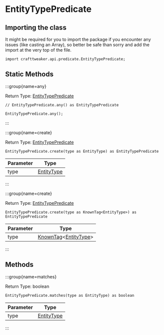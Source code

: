 # EntityTypePredicate

## Importing the class

It might be required for you to import the package if you encounter any issues (like casting an Array), so better be safe than sorry and add the import at the very top of the file.
```zenscript
import crafttweaker.api.predicate.EntityTypePredicate;
```


## Static Methods

:::group{name=any}

Return Type: [EntityTypePredicate](/vanilla/api/predicate/EntityTypePredicate)

```zenscript
// EntityTypePredicate.any() as EntityTypePredicate

EntityTypePredicate.any();
```

:::

:::group{name=create}

Return Type: [EntityTypePredicate](/vanilla/api/predicate/EntityTypePredicate)

```zenscript
EntityTypePredicate.create(type as EntityType) as EntityTypePredicate
```

| Parameter |                     Type                     |
|-----------|----------------------------------------------|
| type      | [EntityType](/vanilla/api/entity/EntityType) |


:::

:::group{name=create}

Return Type: [EntityTypePredicate](/vanilla/api/predicate/EntityTypePredicate)

```zenscript
EntityTypePredicate.create(type as KnownTag<EntityType>) as EntityTypePredicate
```

| Parameter |                                              Type                                              |
|-----------|------------------------------------------------------------------------------------------------|
| type      | [KnownTag](/vanilla/api/tag/type/KnownTag)&lt;[EntityType](/vanilla/api/entity/EntityType)&gt; |


:::

## Methods

:::group{name=matches}

Return Type: boolean

```zenscript
EntityTypePredicate.matches(type as EntityType) as boolean
```

| Parameter |                     Type                     |
|-----------|----------------------------------------------|
| type      | [EntityType](/vanilla/api/entity/EntityType) |


:::


